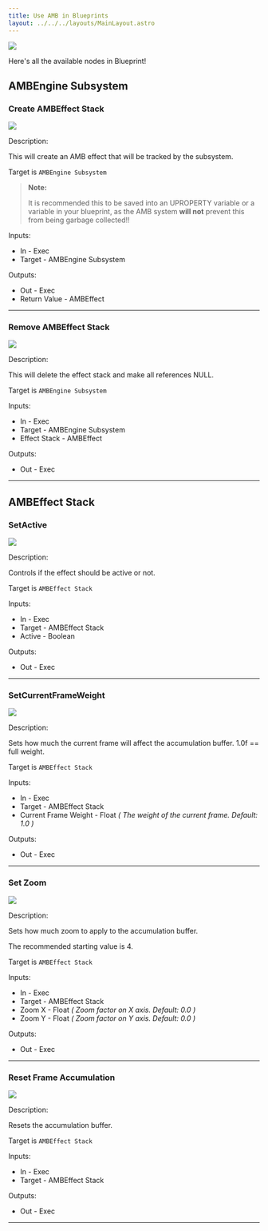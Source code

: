 ```yaml
---
title: Use AMB in Blueprints
layout: ../../../layouts/MainLayout.astro
---
```


![](/bp/bp_overview.png)

Here's all the available nodes in Blueprint!

## AMBEngine Subsystem

### Create AMBEffect Stack

![](/bp/create_ambeffect_stack.png)

Description:

This will create an AMB effect that will be tracked by the subsystem.

Target is `AMBEngine Subsystem`

> **Note:** 
>
> It is recommended this to be saved into an UPROPERTY variable or a variable in your blueprint, as the AMB system **will not** prevent this from being garbage collected!!

Inputs:
* In - Exec
* Target - AMBEngine Subsystem

Outputs:
* Out - Exec
* Return Value - AMBEffect

---

### Remove AMBEffect Stack

![](/bp/remove_ambeffect_stack.png)

Description:

This will delete the effect stack and make all references NULL.

Target is `AMBEngine Subsystem`

Inputs:
* In - Exec
* Target - AMBEngine Subsystem
* Effect Stack - AMBEffect

Outputs:
* Out - Exec

---

## AMBEffect Stack

### SetActive

![](/bp/setactive.png)

Description:

Controls if the effect should be active or not.

Target is `AMBEffect Stack`

Inputs:
* In - Exec
* Target - AMBEffect Stack
* Active - Boolean

Outputs:
* Out - Exec

---

### SetCurrentFrameWeight

![](/bp/setcurrentframeweight.png)

Description:

Sets how much the current frame will affect the accumulation buffer. 1.0f == full weight.

Target is `AMBEffect Stack`

Inputs:
* In - Exec
* Target - AMBEffect Stack
* Current Frame Weight - Float *( The weight of the current frame. Default: 1.0 )*

Outputs:
* Out - Exec

---

### Set Zoom

![](/bp/setzoom.png)

Description:

Sets how much zoom to apply to the accumulation buffer.

The recommended starting value is 4.

Target is `AMBEffect Stack`

Inputs:
* In - Exec
* Target - AMBEffect Stack
* Zoom X - Float *( Zoom factor on X axis. Default: 0.0 )*
* Zoom Y - Float *( Zoom factor on Y axis. Default: 0.0 )*

Outputs:
* Out - Exec

---

### Reset Frame Accumulation

![](/bp/resetframeaccum.png)

Description:

Resets the accumulation buffer.

Target is `AMBEffect Stack`

Inputs:
* In - Exec
* Target - AMBEffect Stack

Outputs:
* Out - Exec

---